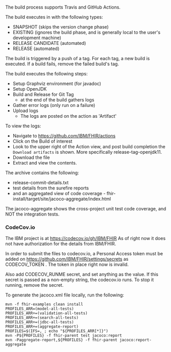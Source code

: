 # 
The build process supports Travis and GitHub Actions. 

The build executes in with the following types:
- SNAPSHOT (skips the version change phase)
- EXISTING (ignores the build phase, and is generally local to the user's development machine)
- RELEASE CANDIDATE (automated)
- RELEASE (automated)

The build is triggered by a push of a tag.  For each tag, a new build is executed.  If a build fails, remove the failed build's tag. 

The build executes the following steps: 
- Setup Graphviz environment (for javadoc)
- Setup OpenJDK
- Build and Release for Git Tag
    - at the end of the build gathers logs
- Gather error logs (only run on a failure)
- Upload logs
    - The logs are posted on the action as 'Artifact'

To view the logs: 
- Navigate to https://github.com/IBM/FHIR/actions
- Click on the Build of interest
- Look to the upper right of the Action view, and post build completion the `Download artifacts` is shown. More specifically release-tag-openjdk11.  
- Download the file
- Extract and view the contents. 

The archive contains the following: 
- release-commit-details.txt
- test details from the surefire reports
- and an aggregated view of code coverage - fhir-install/target/site/jacoco-aggregate/index.html

The jacoco-aggregate shows the cross-project unit test code coverage, and NOT the integration tests. 

### CodeCov.io
The IBM project is at https://codecov.io/gh/IBM/FHIR  As of right now it does not have authorization for the details from IBM/FHIR. 

In order to submit the files to codecov.io, a Personal Access token must be added on https://github.com/IBM/FHIR/settings/secrets as CODECOV_TOKEN .  The token in place right now is invalid. 

Also add CODECOV_RUNME secret, and set anything as the value. If this secret is passed as a non-empty string, the codecov.io 
runs.  To stop it running, remove the secret.

To generate the jacoco.xml file locally, run the following: 
```
mvn -f fhir-examples clean install 
PROFILES_ARR=(model-all-tests)
PROFILES_ARR+=(validation-all-tests)
PROFILES_ARR+=(search-all-tests)
PROFILES_ARR+=(jdbc-all-tests)
PROFILES_ARR+=(aggregate-report)
PROFILES=$(IFS=, ; echo "${PROFILES_ARR[*]}")
mvn -P${PROFILES} -f fhir-parent test jacoco:report
mvn -Paggregate-report,${PROFILES} -f fhir-parent jacoco:report-aggregate
```